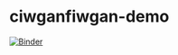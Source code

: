 # ciwganfiwgan-demo

[![Binder](https://mybinder.org/badge_logo.svg)](https://mybinder.org/v2/gh/atzhou8/ciwganfiwgan-demo/HEAD?labpath=demo.ipynb)
